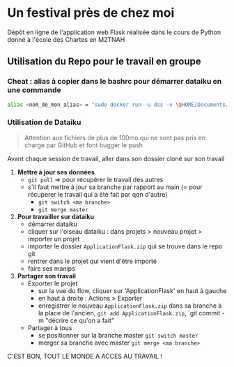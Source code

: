 # Un festival près de chez moi

Dépôt en ligne de l'application web Flask réalisée dans le cours de Python donné à l'école des Chartes en M2TNAH

## Utilisation du Repo pour le travail en groupe


### Cheat : alias à copier dans le bashrc pour démarrer dataiku en une commande

```bash
alias <nom_de_mon_alias> = "sudo docker run -u dss -v \$HOME/Documents/Volumes/dss:/home/dss -p 127.0.0.1:11000:11000 -it ghcr.io/ahpnils/ahp-dss:latest /home/dss/DSS_DATA_DIR/bin/dss run"
```

### Utilisation de Dataiku

> Attention aux fichiers de plus de 100mo qui ne sont pas pris en charge par GitHub et font bugger le push

Avant chaque session de travail, aller dans son dossier cloné sur son travail

1. **Mettre à jour ses données**
	- `git pull` => pour récupérer le travail des autres
	- s'il faut mettre à jour sa branche par rapport au main (= pour récuperer le travail qui a été fait par qqn d'autre)
		- `git switch <ma branche>`
		- `git merge master`
2. **Pour travailler sur dataiku**
	- démarrer dataiku
	- cliquer sur l'oiseau dataiku : dans projets > nouveau projet > importer un projet
	- importer le dossier `ApplicationFlask.zip` qui se trouve dans le repo git
	- rentrer dans le projet qui vient d'être importé
	- faire ses manips
3. **Partager son travail**
	- Exporter le projet
		- sur la vue du flow, cliquer sur 'ApplicationFlask' en haut à gauche
		- en haut à droite : Actions > Exporter 
		- enregistrer le nouveau `ApplicationFlask.zip` dans sa branche à la place de l'ancien, `git add ApplicationFlask.zip`, `git commit -m "décrire ce qu'on a fait"
	- Partager à tous
		- se positionner sur la branche master `git switch master`
		- merger sa branche avec master `git merge <ma branche>`

C'EST BON, TOUT LE MONDE A ACCES AU TRAVAIL !
